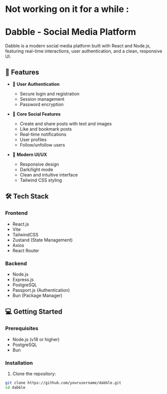 
# Not working on it for a while  : 

# Dabble - Social Media Platform

Dabble is a modern social media platform built with React and Node.js, featuring real-time interactions, user authentication, and a clean, responsive UI.


## 🌟 Features

- 🔐 **User Authentication**
  - Secure login and registration
  - Session management
  - Password encryption

- 📱 **Core Social Features**
  - Create and share posts with text and images
  - Like and bookmark posts
  - Real-time notifications
  - User profiles
  - Follow/unfollow users

- 🎨 **Modern UI/UX**
  - Responsive design
  - Dark/light mode
  - Clean and intuitive interface
  - Tailwind CSS styling

## 🛠 Tech Stack

### Frontend
- React.js
- Vite
- TailwindCSS
- Zustand (State Management)
- Axios
- React Router

### Backend
- Node.js
- Express.js
- PostgreSQL
- Passport.js (Authentication)
- Bun (Package Manager)

## 💻 Getting Started

### Prerequisites
- Node.js (v18 or higher)
- PostgreSQL
- Bun

### Installation

1. Clone the repository:
```bash
git clone https://github.com/yourusername/dabble.git
cd dabble